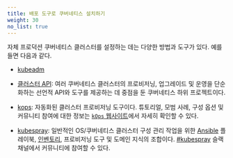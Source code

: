 ```yaml
---
title: 배포 도구로 쿠버네티스 설치하기
weight: 30
no_list: true
---
```


자체 프로덕션 쿠버네티스 클러스터를 설정하는 데는 다양한 방법과 도구가 있다.
예를 들면 다음과 같다.

- [kubeadm](/ko/docs/setup/production-environment/tools/kubeadm/)

- [클러스터 API](https://cluster-api.sigs.k8s.io/): 여러 쿠버네티스 클러스터의 프로비저닝, 
  업그레이드 및 운영을 단순화하는 선언적 API와 도구를 제공하는 데 중점을 둔 
  쿠버네티스 하위 프로젝트이다.

- [kops](https://kops.sigs.k8s.io/): 자동화된 클러스터 프로비저닝 도구이다. 
  튜토리얼, 모범 사례, 구성 옵션 및 커뮤니티 
  참여에 대한 정보는 
  [`kOps` 웹사이트](https://kops.sigs.k8s.io/)에서 자세히 확인할 수 있다.

- [kubespray](https://kubespray.io/): 
  일반적인 OS/쿠버네티스 클러스터 구성 관리 작업을 위한 [Ansible](https://docs.ansible.com/) 
  플레이북, [인벤토리](https://github.com/kubernetes-sigs/kubespray/blob/master/docs/ansible/inventory.md), 
  프로비저닝 도구 및 도메인 지식의 
  조합이다. [#kubespray](https://kubernetes.slack.com/messages/kubespray/) 
  슬랙 채널에서 커뮤니티에 참여할 수 있다.
